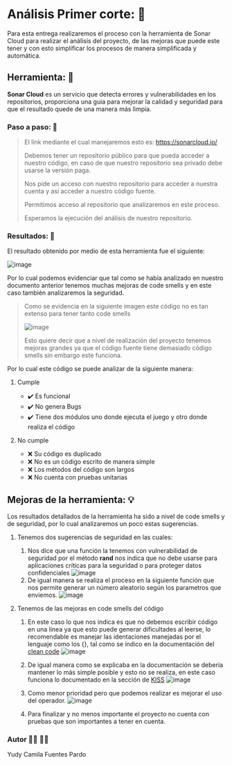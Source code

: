 
# Análisis Primer corte: 📃

Para esta entrega realizaremos el proceso con la herramienta de Sonar Cloud para realizar el análisis del proyecto, de las mejoras que puede este tener y con esto simplificar los procesos de manera simplificada y automática.

## Herramienta: 🧰
  **Sonar Cloud** es un servicio que detecta errores y vulnerabilidades en los repositorios, proporciona una guia para mejorar la calidad y seguridad para que el resultado quede de una manera más limpia. 

### Paso a paso: 📍
>El link mediante el cual manejaremos esto es: https://sonarcloud.io/
>
>Debemos tener un repositorio público para que pueda acceder a nuestro código, en caso de que nuestro repositorio sea privado debe usarse la versión paga.
>
>Nos pide un acceso con nuestro repositorio para acceder a nuestra cuenta y así acceder a nuestro código fuente. 
>
>Permitimos acceso al repositorio que analizaremos en este proceso.
>
>Esperamos la ejecución del análisis de nuestro repositorio.

### Resultados: 🔎

El resultado obtenido por medio de esta herramienta fue el siguiente: 

![image](https://user-images.githubusercontent.com/26396833/159193921-7f8dbb66-3c5c-4d18-89a3-9870a55e87b0.png)

Por lo cual podemos evidenciar que tal como se había analizado en nuestro documento anterior tenemos muchas mejoras de code smells y en este caso también analizaremos la seguridad. 


>Como se evidencia en la siguiente imagen este código no es tan extenso para tener tanto code smells
>
>![image](https://user-images.githubusercontent.com/26396833/159195202-853fd47a-1b9d-4b21-af4a-04fcbae45db7.png)
>
>Esto quiere decir que a nivel de realización del proyecto tenemos mejoras grandes ya que el código fuente tiene demasiado código smells sin embargo este funciona. 

Por lo cual este código se puede analizar de la siguiente manera:
 1. Cumple
    - ✔️ Es funcional
    - ✔️ No genera Bugs  
    - ✔️ Tiene dos módulos uno donde ejecuta el juego y otro donde realiza el código

 2. No cumple
    - ❌ Su código es duplicado
    - ❌ No es un código escrito de manera simple
    - ❌ Los métodos del código son largos
    - ❌ No cuenta con pruebas unitarias

## Mejoras de la herramienta: 💡

Los resultados detallados de la herramienta ha sido a nivel de code smells y de seguridad, por lo cual analizaremos un poco estas sugerencias.

  1. Tenemos dos sugerencias de seguridad en las cuales:     
      1. Nos dice que una función la tenemos con vulnerabilidad de seguridad por el método **rand** nos indica que no debe usarse para aplicaciones críticas para la seguridad o para proteger datos confidenciales
        ![image](https://user-images.githubusercontent.com/26396833/159197138-67b3fed9-391c-4b6e-8bd3-96a56d8ccd73.png)
      2. De igual manera se realiza el proceso en la siguiente función que nos permite generar un número aleatorio según los parametros que enviemos.
        ![image](https://user-images.githubusercontent.com/26396833/159197222-1a0ddd69-670f-4568-8c38-d68b32c43225.png)
  
  2. Tenemos de las mejoras en code smells del código 
      1. En este caso lo que nos indica es que no debemos escribir código en una linea ya que esto puede generar dificultades al leerse, lo recomendable es manejar las identaciones manejadas por el lenguaje como los {}, tal como se indico en la documentación del [clean code](https://github.com/CamiFuentes17/trivia/blob/master/CSDT-2022-1.md)
          ![image](https://user-images.githubusercontent.com/26396833/159197690-58b721c8-d2a0-48d5-9380-9cdd863f95e0.png)
          
      2. De igual manera como se explicaba en la documentación se debería mantener lo más simple posible y esto no se realiza, en este caso funciona lo documentado en la sección de [KISS](https://github.com/CamiFuentes17/trivia/blob/master/CSDT-2022-1.md)
         ![image](https://user-images.githubusercontent.com/26396833/159198233-e27717e5-e9af-40bd-9328-d674c29b4fbd.png)
         
      3. Como menor prioridad pero que podemos realizar es mejorar el uso del operador. 
          ![image](https://user-images.githubusercontent.com/26396833/159198410-4d9bba2b-b943-4d3d-9b01-ed7d8484b96f.png)
          
      4. Para finalizar y no menos importante el proyecto no cuenta con pruebas que son importantes a tener en cuenta. 


### Autor  👩‍🎓 👩‍💻
  Yudy Camila Fuentes Pardo

